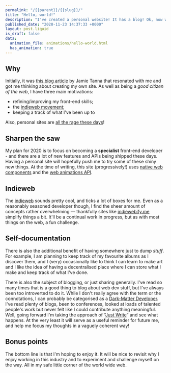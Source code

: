 ```yaml
---
permalink: "/{{parent}}/{{slug}}/"
title: "Hello, world!"
description: "I've created a personal website! It has a blog! Ok, now what?"
published_date: "2020-11-23 14:37:33 +0000"
layout: post.liquid
is_draft: false
data:
  animation_file: animations/hello-world.html
  has_animation: true
---
```

## Why

Initially, it was [this blog article](https://www.jvt.me/posts/2019/07/22/why-website/) by Jamie Tanna that resonated with me and got me thinking about creating my own site. As well as being a _good citizen of the web_, I have three main motivations:

- refining/improving my front-end skills;
- the [indieweb movement](https://indieweb.org/);
- keeping a track of what I've been up to

Also, personal sites are [all the rage these days](https://personalsit.es/)!


## Sharpen the saw

My plan for 2020 is to focus on becoming a **specialist** front-end developer - and there are a lot of new features and APIs being shipped these days. Having a personal site will hopefully push me to try some of these shiny new things. At the time of writing, this site (progressively!) uses [native web components](https://developer.mozilla.org/en-US/docs/Web/Web_Components) and the [web animations API](https://developer.mozilla.org/en-US/docs/Web/API/Web_Animations_API).

## Indieweb

The [indieweb](https://indieweb.org/) sounds pretty cool, and ticks a lot of boxes for me. Even as a reasonably seasoned developer though, I find the sheer amount of concepts rather overwhelming &mdash; thankfully sites like [indiewebify.me](https://indiewebify.me/) simplify things a bit. It'll be a continual work in progress, but as with most things on the web, a fun challenge.

## Self-documentation

There is also the additional benefit of having somewhere just to dump _stuff_. For example, I am planning to keep track of my favourite albums as I discover them, and I (very) occasionally like to think I can learn to make art and I like the idea of having a decentralised place where I can store what I make and keep track of what I've done.

There is also the subject of blogging, or just sharing generally. I've read so many times that is a good thing to blog about web dev stuff, but I've always been too introverted to do it. While I don't really agree with the term or the connotations, I can probably be categorised as a [Dark-Matter Developer](https://css-tricks.com/dark-matter-what-it-is-and-how-we-all-contribute-to-it/). I've read plenty of blogs, been to conferences, looked at loads of talented people's work but never felt like I could contribute anything meaningful. Well, going forward I'm taking the approach of &ldquo;[Just Write](https://www.sarasoueidan.com/desk/just-write/)&rdquo; and see what happens. At the very least it will serve as a useful reminder for future me, and help me focus my thoughts in a vaguely coherent way!

## Bonus points

The bottom line is that I'm hoping to enjoy it. It will be nice to revisit why I enjoy working in this industry and to experiment and challenge myself on the way. All in my safe little corner of the world wide web.
